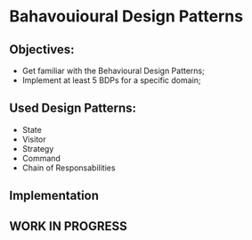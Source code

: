 ﻿# Bahavouioural Design Patterns

## Objectives:

* Get familiar with the Behavioural Design Patterns;
* Implement at least 5 BDPs for a specific domain;

## Used Design Patterns:

* State
* Visitor
* Strategy
* Command
* Chain of Responsabilities


## Implementation

## WORK IN PROGRESS